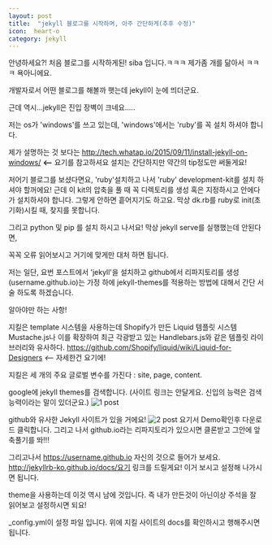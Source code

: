 ```yaml
---
layout: post
title:  "jekyll 블로그를 시작하며, 아주 간단하게(추후 수정)"
icon:  heart-o
category: jekyll
---
```



안녕하세요?! 처음 블로그를 시작하게된! siba 입니다.ㅋㅋㅋ 제가좀 개를 닮아서 ㅋㅋㅋ
욕아니에요.

개발자로서 어떤 블로그를 해볼까 햇는데 jekyll이 눈에 띄더군요.

근데 역시...jekyll은 진입 장벽이 크네요.....

저는 os가 'windows'를 쓰고 있는데, 'windows'에서는 'ruby'를 꼭 설치 하셔야 합니다.

제가 설명하는 것 보다는 http://tech.whatap.io/2015/09/11/install-jekyll-on-windows/ **<--** 요기를 참고하셔요
설치는 간단하지만 약간의 tip정도만 써둘게요!

저어기 블로그를 보셨다면요, 'ruby'설치하고 나서 'ruby' development-kit를 설치 하셔야 할꺼에요!
근데 이 kit의 압축을 풀 때 꼭 디렉토리를 생성 혹은 지정하시고 안에다가 설치하셔야 합니다. 그렇게 안하면
흩어지기도 하고요. 막상 dk.rb를  ruby로 init(초기화)시킬 때, 찾지를 못합니다.

그리고 python 및 pip 를 설치 하시고 나서요! 막상 jekyll serve를 실행했는데 안된다면,

꼭꼭 오류 읽어보시고 거기에 맞게만 대처 하면 됩니다.


저는 일단, 요번 포스트에서 'jekyll'을 설치하고 github에서 리파지토리를 생성(username.github.io)는 가정 하에 jekyll-themes를 적용하는 방법에 대해서 간단 서술 하도록 하겠습니다.

알아야만 하는 사항!

지킬은 template 시스템을 사용하는데 Shopify가 만든 Liquid 템플릿 시스템  Mustache.js나 이를 확장하여 최근 각광받고 있는 Handlebars.js와 같은 템플릿 라이브러리와 유사하다.
https://github.com/Shopify/liquid/wiki/Liquid-for-Designers *<--* 자세한건 요기에!

지킬은 세 개의 주요 글로벌 변수를 가진다 : site, page, content.




google에 jekyll themes를 검색합니다. (사이트 링크는 안달게요. 신입의 능력은 검색능력이라는 말이 있더군요.)
 ![1 post]({{site.baseurl}}/images/post-1-2017-09-23.png)

github와 유사한 Jekyll 사이트가 있을 거에요!
 ![2 post]({{site.baseurl}}/images/post-2-2017-09-23.jpg)
 요기서 Demo확인후 다운로드 클릭합니다. 그리고 나서 github.io라는 리파지토리가 있으시면 클론받고
 그안에 앞축풀기를 똬!!!

그리고나서 https://username.github.io 자신의 것으로 들어가 보세요. http://jekyllrb-ko.github.io/docs/요기 링크를 드릴게요! 이거 보시고 설정해 나가시면 됩니다.

theme을 사용하는데 이것 역시 남에 것입니다. 즉 내가 만든것이 아닌이상 주석을 잘 읽어보고 설정하시면 되요!

 _config.yml이 설정 파일 입니다. 위에 지킬 사이트의 docs를 확인하시고 행해주시면 됩니다.
